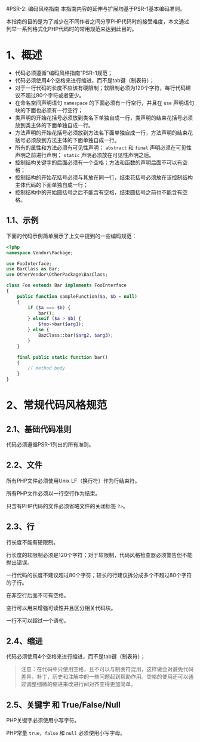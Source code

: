 #PSR-2: 编码风格指南
本指南内容的延伸与扩展均基于PSR-1基本编码准则。

本指南的目的是为了减少在不同作者之间分享PHP代码时的接受难度，本文通过列举一系列格式化PHP代码时的常用规范来达到此目的。


# 1、概述

* 代码必须遵循“编码风格指南”PSR-1规范；
* 代码必须使用4个空格来进行缩进，而不是tab键（制表符）；
* 对于一行代码的长度不应该有硬限制；软限制必须为120个字符，每行代码建议不超过80个字符或者更少。
* 在命名空间声明语句 `namespace` 的下面必须有一行空行，并且在 `use` 声明语句块的下面也必须有一行空行；
* 类声明的开始花括号必须放到类名下单独自成一行，类声明的结束花括号必须放到类主体的下面单独自成一行。
* 方法声明的开始花括号必须放到方法名下面单独自成一行，方法声明的结束花括号必须放到方法主体的下面单独自成一行。
* 所有的属性和方法必须有可见性声明； `abstract` 和 `final` 声明必须在可见性声明之前进行声明； `static` 声明必须放在可见性声明之后。
* 控制结构关键字的后面必须有一个空格；方法和函数的声明后面不可以有空格；
* 控制结构的开始花括号必须与其放在同一行，结束花括号必须放在该控制结构主体代码的下面单独自成一行；
* 控制结构中的开始圆括号之后不能含有空格，结束圆括号之前也不能含有空格。

## 1.1、示例
下面的代码示例简单展示了上文中提到的一些编码规范：

```php
<?php
namespace Vendor\Package;

use FooInterface;
use BarClass as Bar;
use OtherVendor\OtherPackage\BazClass;

class Foo extends Bar implements FooInterface
{
    public function sampleFunction($a, $b = null)
    {
        if ($a === $b) {
            bar();
        } elseif ($a > $b) {
            $foo->bar($arg1);
        } else {
            BazClass::bar($arg2, $arg3);
        }
    }

    final public static function bar()
    {
        // method body
    }
}

```

# 2、常规代码风格规范
## 2.1、基础代码准则

代码必须遵循PSR-1列出的所有准则。

## 2.2、文件

所有PHP文件必须使用Unix LF（换行符）作为行结束符。

所有PHP文件必须以一行空行作为结束。

只含有PHP代码的文件必须省略文件的关闭标签 `?>`。

## 2.3、行

行长度不能有硬限制。

行长度的软限制必须是120个字符；对于软限制，代码风格检查器必须警告但不能抛出错误。

一行代码的长度不建议超过80个字符；较长的行建议拆分成多个不超过80个字符的子行。

在非空行后面不可有空格。

空行可以用来增强可读性并且区分相关代码块。

一行不可以超过一个语句。

## 2.4、缩进

代码必须使用4个空格来进行缩进，而不是tab键（制表符）；

>注意：在代码中只使用空格，且不可以与制表符混用，这样做会对避免代码差异，补丁，历史和注解中的一些问题起到帮助作用。空格的使用还可以通过调整细微的缩进来改进行间对齐变得更加简单。

## 2.5、关键字 和 True/False/Null

PHP关键字必须使用小写字符。

PHP常量 `true`，`false` 和 `null` 必须使用小写字母。

